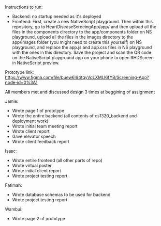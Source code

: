 Instructions to run:
* Backend: no startup needed as it's deployed
* Frontend: First, create a new NativeScript playground. Then within this repository, go to HeartDiseaseScreeingApp/app/ and then upload all the files in the components directory to the app/components folder on NS playground, upload all the files in the images directory to the app/images folder (you might need to create this yourself) on NS playground, and replace the app.js and app.css files in NS playground with the ones in this directory. Save the project and scan the QR code on the NativeScript playground app on your phone to open RHDScreen in NativeScript preview.

Prototype link: https://www.figma.com/file/buew6I64tqyVdLXMLI6fYB/Screening-App?node-id=0%3A1

All members met and discussed design 3 times at beggining of assignment


Jamie:
* Wrote page 1 of prototype
* Wrote the entire backend (all contents of cs1320_backend and deployment work)
* Wrote initial team meeting report
* Wrote client report
* Gave elevator speech 
* Wrote client feedback report

Isaac:
* Wrote entire frontend (all other parts of repo)
* Wrote virtual poster
* Wrote initial client report
* Wrote project testing report


Fatimah:
* Wrote database schemas to be used for backend
* Wrote project testing report

Wambui:
* Wrote page 2 of prototype

